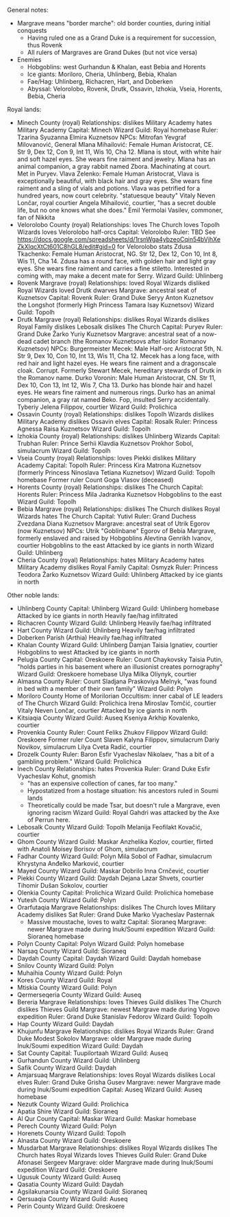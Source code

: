General notes:
- Margrave means "border marche": old border counties, during initial conquests
  - Having ruled one as a Grand Duke is a requirement for succession, thus Rovenk
  - All rulers of Margraves are Grand Dukes (but not vice versa)
- Enemies
  - Hobgoblins: west Gurhandun & Khalan, east Bebia and Horents
  - Ice giants: Moriloro, Cheria, Uhlinberg, Bebia, Khalan
  - Fae/Hag: Uhlinberg, Richacren, Hart, and Doberken
  - Abyssal: Velorolobo, Rovenk, Drutk, Ossavin, Izhokia, Vseia, Horents, Bebia, Cheria



Royal lands:
- Minech County (royal)
  Relationships: dislikes Military Academy hates Military Academy
  Capital: Minech
  Wizard Guild: Royal homebase
  Ruler: Tzarina Syuzanna Elmira Kuznetsov
  NPCs:
    Mitrofan Yevgraf Milovanović, General
    Mlana Mihailović: Female Human Aristocrat, CE. Str 9, Dex 12, Con 9, Int 11, Wis 10, Cha 12. Mlana is stout, with white hair and soft hazel eyes. She wears fine raiment and jewelry. Mlana has an animal companion, a gray rabbit named Zbora. Machinating at court. Met in Puryev.
    Vlava Zelenko: Female Human Aristocrat, Vlava is exceptionally beautiful, with black hair and gray eyes. She wears fine raiment and a sling of vials and potions. Vlava was petrified for a hundred years, now court celebrity. "statuesque beauty"
    Vitaly Neven Lončar, royal courtier
    Angela Mihailović, courtier, "has a secret double life, but no one knows what she does."
    Emil Yermolai Vasilev, commoner, fan of Nikkita
- Velorolobo County (royal)
  Relationships: loves The Church loves Topolh Wizards loves Velorolobo half-orcs
  Capital: Velorolobo
  Ruler: TBD
  See https://docs.google.com/spreadsheets/d/1rsnWga4ybzeoCqin54bVjhXeZkXlqcXtCt601C8hGL8/edit#gid=0 for Velorolobo stats
  Zdusa Tkachenko: Female Human Aristocrat, NG. Str 12, Dex 12, Con 10, Int 8, Wis 11, Cha 14. Zdusa has a round face, with golden hair and light gray eyes. She wears fine raiment and carries a fine stiletto. Interested in coming with, may make a decent mate for Serry.
  Wizard Guild: Uhlinberg
- Rovenk Margrave (royal)
  Relationships: loved Royal Wizards disliked Royal Wizards loved Drutk dwarves
  Margrave: ancestral seat of Kuznetsov
  Capital: Rovenk
  Ruler: Grand Duke Seryy Anton Kuznetsov the Longshot (formerly High Princess Tamara Isay Kuznetsov)
  Wizard Guild: Topolh
- Drutk Margrave (royal)
  Relationships: dislikes Royal Wizards dislikes Royal Family dislikes Lebosalk dislikes The Church
  Capital: Puryev
  Ruler: Grand Duke Žarko Yuriy Kuznetsov
  Margrave: ancestral seat of a now-dead cadet branch (the Romanov Kuznetsovs after Isidor Romanov Kuznetsov)
  NPCs:
    Burgermeister Mecek: Male Half-orc Aristocrat 5th, N. Str 9, Dex 10, Con 10, Int 13, Wis 11, Cha 12. Mecek has a long face, with red hair and light hazel eyes. He wears fine raiment and a dragonscale cloak. Corrupt. Formerly Stewart Mecek, hereditary stewards of Drutk in the Romanov name.
    Durko Voronin: Male Human Aristocrat, CN. Str 11, Dex 10, Con 13, Int 12, Wis 7, Cha 13. Durko has blonde hair and hazel eyes. He wears fine raiment and numerous rings. Durko has an animal companion, a gray rat named Beko. Fop, insulted Serry accidentally.
    Tyberiy Jelena Filippov, courtier
  Wizard Guild: Prolichica
- Ossavin County (royal)
  Relationships: dislikes Topolh Wizards dislikes Military Academy dislikes Ossavin elves
  Capital: Rosalk
  Ruler: Princess Agnessa Raisa Kuznetsov
  Wizard Guild: Topolh
- Izhokia County (royal)
  Relationships: dislikes Uhlinberg Wizards
  Capital: Trubhan
  Ruler: Prince Serhii Klavdia Kuznetsov
  Prokhor Sobol, simulacrum
  Wizard Guild: Topolh
- Vseia County (royal)
  Relationships: loves Piekki dislikes Military Academy
  Capital: Topolh
  Ruler: Princess Kira Matrona Kuznetsov (formerly Princess Ninoslava Tetiana Kuznetsov)
  Wizard Guild: Topolh homebase
  Former ruler Count Goga Vlasov (deceased)
- Horents County (royal)
  Relationships: dislikes The Church
  Capital: Horents
  Ruler: Princess Mila Jadranka Kuznetsov
  Hobgoblins to the east
  Wizard Guild: Topolh
- Bebia Margrave (royal)
  Relationships: dislikes The Church dislikes Royal Wizards hates The Church
  Capital: Yutivl
  Ruler: Grand Duchess Zvezdana Diana Kuznetsov
  Margrave: ancestral seat of Utrik Egorov (now Kuznetsov)
  NPCs:
    Utrik "Goblinbane" Egorov of Bebia Margrave, formerly enslaved and raised by Hobgoblins
    Alevtina Genrikh Ivanov, courtier
  Hobgoblins to the east
  Attacked by ice giants in north
  Wizard Guild: Uhlinberg
- Cheria County (royal)
  Relationships: hates Military Academy hates Military Academy dislikes Royal Family
  Capital: Osmyzk
  Ruler: Princess Teodora Žarko Kuznetsov
  Wizard Guild: Uhlinberg
  Attacked by ice giants in north

Other noble lands:
- Uhlinberg County
  Capital: Uhlinberg
  Wizard Guild: Uhlinberg homebase
  Attacked by ice giants in north
  Heavily fae/hag infiltrated
- Richacren County
  Wizard Guild: Uhlinberg
  Heavily fae/hag infiltrated
- Hart County
  Wizard Guild: Uhlinberg
  Heavily fae/hag infiltrated
- Doberken Parish (Arthia)
  Heavily fae/hag infiltrated
- Khalan County
  Wizard Guild: Uhlinberg
  Damjan Taisia Ignatiev, courtier
  Hobgoblins to west
  Attacked by ice giants in north
- Pelugia County
  Capital: Oreskoere
  Ruler: Count Chaykovsky Taisia Putin, "holds parties in his basement where an illusionist creates pornography"
  Wizard Guild: Oreskoere homebase
  Ulya Milka Oliynyk, courtier
- Almasna County
  Ruler: Count Sladjana Praskoviya Melnyk, "was found in bed with a member of their own family"
  Wizard Guild: Polyn
- Moriloro County
  Home of Morilorian Occultism: inner cabal of LE leaders of The Church
  Wizard Guild: Prolichica
  Irena Miroslav Tomčić, courtier
  Vitaly Neven Lončar, courtier
  Attacked by ice giants in north
- Kitsiaqia County
  Wizard Guild: Auseq
  Kseniya Arkhip Kovalenko, courtier
- Provenkia County
  Ruler: Count Feliks Zhukov Filippov
  Wizard Guild: Oreskoere
  Former ruler Count Slaven Kalyna Filippov, simulacrum
  Dariy Novikov, simulacrum
  Lilya Cveta Radić, courtier
- Drozelk County
  Ruler: Baron Esfir Vyacheslav Nikolaev, "has a bit of a gambling problem."
  Wizard Guild: Prolichica
- Inech County
  Relationships: hates Provenkia
  Ruler: Grand Duke Esfir Vyacheslav Kohut, gnomish 
  - "has an expensive collection of canes, far too many."
  - Hypostatized from a hostage situation: his ancestors ruled in Soumi lands
  - Theoretically could be made Tsar, but doesn't rule a Margrave, even ignoring racism
  Wizard Guild: Royal
  Gahdri was attacked by the Axe of Perrun here.
- Lebosalk County
  Wizard Guild: Topolh
  Melanija Feofilakt Kovačić, courtier
- Ghom County
  Wizard Guild: Maskar
  Anzhelika Kozlov, courtier, flirted with Anatoli
  Moisey Borisov of Ghom, simulacrum
- Fadhar County
  Wizard Guild: Polyn
  Mila Sobol of Fadhar, simulacrum
  Khrystyna Anđelko Marković, courtier
- Mayed County
  Wizard Guild: Maskar
  Dobrilo Inna Crnčević, courtier
- Piekki County
  Wizard Guild: Daydah
  Dejana Lazar Shvets, courtier
  Tihomir Dušan Sokolov, courtier
- Olenkia County
  Capital: Prolichica
  Wizard Guild: Prolichica homebase
- Yutesh County
  Wizard Guild: Polyn
- Orarfutaqia Margrave
  Relationships: dislikes The Church loves Military Academy dislikes Sat
  Ruler: Grand Duke Marko Vyacheslav Pasternak
  - Massive moustache, loves to waltz
  Capital: Sioraneq
  Margrave: newer Margrave made during Inuk/Soumi expedition
  Wizard Guild: Sioraneq homebase
- Polyn County
  Capital: Polyn
  Wizard Guild: Polyn homebase
- Narsaq County
  Wizard Guild: Sioraneq
- Daydah County
  Capital: Daydah
  Wizard Guild: Daydah homebase
- Snilov County
  Wizard Guild: Polyn
- Muhaihia County
  Wizard Guild: Polyn
- Kores County
  Wizard Guild: Royal
- Mtiskia County
  Wizard Guild: Polyn
- Qermerseqeria County
  Wizard Guild: Auseq
- Bereria Margrave
  Relationships: loves Thieves Guild dislikes The Church dislikes Thieves Guild
  Margrave: newest Margrave made during Vogovo expedition
  Ruler: Grand Duke Stanislav Fedorov
  Wizard Guild: Topolh
- Hap County
  Wizard Guild: Daydah
- Khujunfu Margrave
  Relationships: dislikes Royal Wizards
  Ruler: Grand Duke Modest Sokolov
  Margrave: older Margrave made during Inuk/Soumi expedition
  Wizard Guild: Daydah
- Sat County
  Capital: Tuupilortaah
  Wizard Guild: Auseq
- Gurhandun County
  Wizard Guild: Uhlinberg
- Safik County
  Wizard Guild: Daydah
- Amjarsuaq Margrave
  Relationships: loves Royal Wizards dislikes Local elves
  Ruler: Grand Duke Grisha Gusev
  Margrave: newer Margrave made during Inuk/Soumi expedition
  Capital: Auseq
  Wizard Guild: Auseq homebase
- Nezutk County
  Wizard Guild: Prolichica
- Apatia Shire
  Wizard Guild: Sioraneq
- Al Qur County
  Capital: Maskar
  Wizard Guild: Maskar homebase
- Perech County
  Wizard Guild: Polyn
- Horenets County
  Wizard Guild: Topolh
- Alnasta County
  Wizard Guild: Oreskoere
- Musdarbat Margrave
  Relationships: dislikes Royal Wizards dislikes The Church hates Royal Wizards loves Thieves Guild
  Ruler: Grand Duke Afonasei Sergeev
  Margrave: older Margrave made during Inuk/Soumi expedition
  Wizard Guild: Oreskoere
- Ugusuk County
  Wizard Guild: Auseq
- Qasatia County
  Wizard Guild: Daydah
- Agsilakunarsia County
  Wizard Guild: Sioraneq
- Qersuaqia County
  Wizard Guild: Auseq
- Perin County
  Wizard Guild: Oreskoere
 
